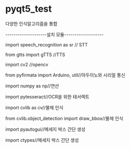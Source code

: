 # pyqt5_test
다양한 인식알고리즘을 통합


--------------------설치 모듈-------------------


import speech_recognition as sr // STT


from gtts import gTTS //TTS


import cv2 //opencv


from pyfirmata import Arduino, util//아두이노와 시리얼 통신


import numpy as np//연산


import pytesseract//OCR을 위한 테서렉트


import cvlib as cv//물체 인식


from cvlib.object_detection import draw_bbox//물체 인식


import pyautogui//메세지 박스 간단 생성


import ctypes//메세지 박스 간단 생성


